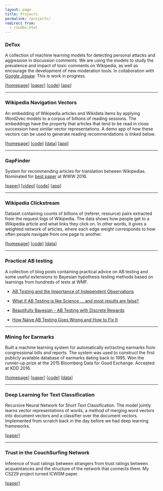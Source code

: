 ```yaml
---
layout: page
title: Projects
permalink: /projects/
redirect_from:
  - /index.html
---
```



### DeTox 
A collection of machine learning models for detecting personal attacks and aggression in discussion comments. We are using the models to study the prevalence and impact of toxic comments on Wikipedia, as well as encourage the development of new moderation tools. In collaboration with [Google Jigsaw](https://jigsaw.google.com). This is work in progress.

[[homepage](https://meta.wikimedia.org/wiki/Research:Detox/Research)] [<a href="{{ site.baseurl }}/images/ex_machina.pdf">paper</a>] [[code](https://github.com/ewulczyn/wiki-detox)] [[app](https://wikidetox.appspot.com/)]

___

### Wikipedia Navigation Vectors

An embedding of Wikipedia articles and Wikidata items by applying Word2vec models to a corpus of billions of reading sessions. The embeddings have the property that articles that tend to be read in close succession have similar vector representations. A demo app of how these vectors can be used to generate reading recommendations is linked below.

[[homepage](https://meta.wikimedia.org/wiki/Research:Wikipedia_Navigation_Vectors)] [[code](https://github.com/ewulczyn/wiki-vectors)] [[data](https://meta.wikimedia.org/wiki/Research:Wikipedia_Navigation_Vectors)] [[app](https://tools.wmflabs.org/readmore/)]

___

### GapFinder 

System for recommending articles for translation between Wikipedias. Nominated for [best paper](http://www2016.ca/program/bestpapercandidate.html) at WWW 2016.

[[paper](http://arxiv.org/abs/1604.03235)] [[video](https://www.youtube.com/watch?v=xnn5_ObBk2o)] [[code](https://github.com/ewulczyn/wiki-gapfinder)] [[app](http://recommend.wmflabs.org)]

___


### Wikipedia Clickstream

Dataset containing counts of billions of (referer, resource) pairs extracted from the request logs of Wikipedia. The data shows how people get to a Wikipedia article and what links they click on. In other words, it gives a weighted network of articles, where each edge weight corresponds to how often people navigate from one page to another.

[[homepage](https://meta.wikimedia.org/wiki/Research:Wikipedia_clickstream)] [[code](https://github.com/ewulczyn/wiki-clickstream)] [[data](https://figshare.com/articles/Wikipedia_Clickstream/1305770)]

___

### Practical AB testing

A collection of blog posts containing practical advice on AB testing and some useful extensions to Bayesian hypothesis testing methods based on learnings from hundreds of tests at WMF.


- <a href="{{ site.baseurl }}/ab_testing_and_independence">AB Testing and the Importance of Independent Observations</a>

- <a href="{{ site.baseurl }}/what_if_ab_testing_is_like_science">What if AB Testing is like Science ... and most results are false?</a>

- <a href="{{ site.baseurl }}/ab_testing_with_multinomial_data">Beautifully Bayesian - AB Testing with Discrete Rewards</a>

- <a href="{{ site.baseurl }}/how_naive_ab_testing_goes_wrong/">How Naive AB Testing Goes Wrong and How to Fix It</a>


___

### Mining for Earmarks

Built a machine learning system for automatically extracting earmarks from congressional bills and reports. The system was used to construct the first publicly available database of earmarks dating back to 1995. Won the runner-up prize at the 2015 Bloomberg Data for Good Exchange. Accepted at KDD 2016.

[[homepage](https://dssg.uchicago.edu/earmarks)] [[paper](http://www.kdd.org/kdd2016/subtopic/view/identifying-earmarks-in-congressional-bills/819/)] [[code](https://github.com/dssg/machine_learning_legislation)] [[data](https://dssg.uchicago.edu/earmarks)]

___

### Deep Learning for Text Classification

Recursive Neural Network for Short Text Classification. The model jointly learns vector representations of words, a method of merging word vectors into document vectors and a classifier over the document vectors. Implemented from scratch back in the day before we had deep learning frameworks.

[[paper](http://clementinejacoby.com/softmax_rnn_224.pdf)]

___

### Trust in the CouchSurfing Network

Inference of trust ratings between strangers from trust ratings
between acquaintances and the structure of the network
that connects them. My CS229 project turned ICWSM paper.

[[paper](https://web.stanford.edu/~cgpotts/papers/OvergoorWulczynPotts.pdf)]
